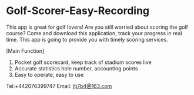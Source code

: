 # Golf-Scorer-Easy-Recording

This app is great for golf lovers! Are you still worried about scoring the golf course? Come and download this application, track your progress in real time. This app is going to provide you with timely scoring services.

[Main Function]

1. Pocket golf scorecard, keep track of stadium scores live
2. Accurate statistics hole number, accounting points
3. Easy to operate, easy to use

Tel:+442076399747
Email: ltj7b4@163.com
